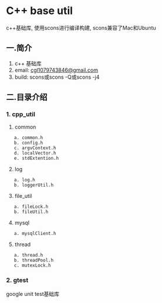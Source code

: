 # C++ base util
c++基础库, 使用scons进行编译构建, scons兼容了Mac和Ubuntu

## 一.简介
1. c++ 基础库
2. email: cgl1079743846@gmail.com
3. build: scons或scons -Q或scons -j4

## 二.目录介绍 
### 1. cpp_util
1. common
```
   a. common.h
   b. config.h
   c. argvContext.h
   d. localVector.h
   e. stdExtention.h
```
2. log
```
   a. log.h
   b. loggerUtil.h
```
3. file_util
```
   a. fileLock.h
   b. fileUtil.h
```
4. mysql
```
   a. mysqlClient.h
```
5. thread
```
   a. thread.h
   b. threadPool.h
   c. mutexLock.h
```
### 2. gtest
google unit test基础库
